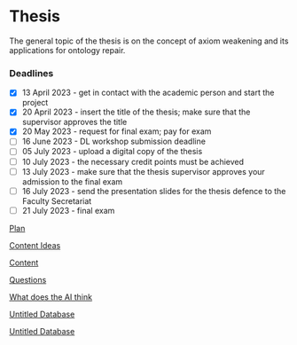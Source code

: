 # Thesis

The general topic of the thesis is on the concept of axiom weakening and its applications for ontology repair.

### Deadlines

- [x]  13 April 2023 - get in contact with the academic person and start the project
- [x]  20 April 2023 - insert the title of the thesis; make sure that the supervisor approves the title
- [x]  20 May 2023 - request for final exam; pay for exam
- [ ]  16 June 2023 - DL workshop submission deadline
- [ ]  05 July 2023 - upload a digital copy of the thesis
- [ ]  10 July 2023 - the necessary credit points must be achieved
- [ ]  13 July 2023 - make sure that the thesis supervisor approves your admission to the final exam
- [ ]  16 July 2023 - send the presentation slides for the thesis defence to the Faculty Secretariat
- [ ]  21 July 2023 - final exam

[Plan](Thesis/Plan.md)

[Content Ideas](Thesis/Content%20Ideas.md)

[Content](Thesis/Content.md)

[Questions](Thesis/Questions.md)

[What does the AI think](Thesis/What%20does%20the%20AI%20think.md)

[Untitled Database](Thesis/Untitled%20Database.csv)

[Untitled Database](Thesis/Untitled%20Database.csv)
